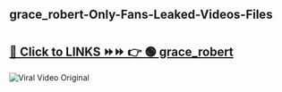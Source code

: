 
 ## grace_robert-Only-Fans-Leaked-Videos-Files

# <h2><a href="https://mediaupload.pro?grace_robert">🔗 Click to LINKS ⏩⏩ 👉 🟢 grace_robert </a></h2>

<a href="https://mediaupload.pro?grace_robert" rel="nofollow" data-target="animated-image.originalLink"><img src="https://i.ibb.co.com/xMMVF88/686577567.gif" alt="Viral Video Original" style="max-width: 100%; display: inline-block;" data-target="animated-image.originalImage"></a>